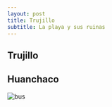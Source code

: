 ```yaml
---
layout: post
title: Trujillo
subtitle: La playa y sus ruinas
---
```


## Trujillo


## Huanchaco


![bus]()


